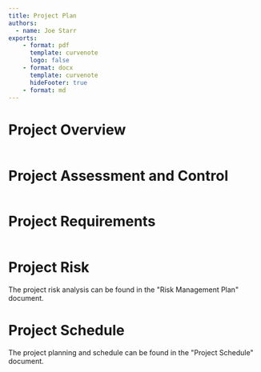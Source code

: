 ```yaml
---
title: Project Plan
authors:
  - name: Joe Starr
exports:
    - format: pdf
      template: curvenote
      logo: false
    - format: docx
      template: curvenote
      hideFooter: true
    - format: md
---
```

# Project Overview

```{include} sections/overview.md
```

# Project Assessment and Control

```{include} sections/change_control.md
```

# Project Requirements

```{include} sections/requirements.md
```

# Project Risk

The project risk analysis can be found in the "Risk Management Plan" document.

# Project Schedule

The project planning and schedule can be found in the "Project Schedule" document.

